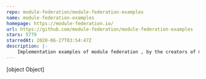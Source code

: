 ```yaml
---
repo: module-federation/module-federation-examples
name: module-federation-examples
homepage: https://module-federation.io/
url: https://github.com/module-federation/module-federation-examples
stars: 5779
starredAt: 2020-06-27T03:54:47Z
description: |-
    Implementation examples of module federation , by the creators of module federation
---
```


[object Object]
